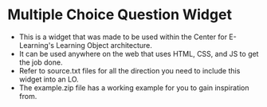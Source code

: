 # Multiple Choice Question Widget

- This is a widget that was made to be used within the Center for E-Learning's Learning Object architecture.
- It can be used anywhere on the web that uses HTML, CSS, and JS to get the job done.
- Refer to source.txt files for all the direction you need to include this widget into an LO.
- The example.zip file has a working example for you to gain inspiration from.
